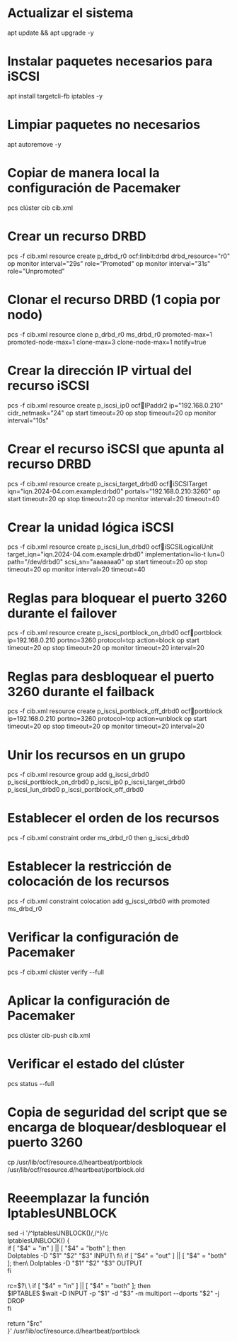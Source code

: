 # Actualizar el sistema
apt update && apt upgrade -y

# Instalar paquetes necesarios para iSCSI
apt install targetcli-fb iptables -y

# Limpiar paquetes no necesarios
apt autoremove -y

# Copiar de manera local la configuración de Pacemaker
pcs clúster cib cib.xml

# Crear un recurso DRBD
pcs -f cib.xml resource create p_drbd_r0 ocf:linbit:drbd drbd_resource="r0" op monitor interval="29s" role="Promoted" op monitor interval="31s" role="Unpromoted"

# Clonar el recurso DRBD (1 copia por nodo)
pcs -f cib.xml resource clone p_drbd_r0 ms_drbd_r0 promoted-max=1 promoted-node-max=1 clone-max=3 clone-node-max=1 notify=true

# Crear la dirección IP virtual del recurso iSCSI
pcs -f cib.xml resource create p_iscsi_ip0 ocf:heartbeat:IPaddr2 ip="192.168.0.210" cidr_netmask="24" op start timeout=20 op stop timeout=20 op monitor interval="10s"

# Crear el recurso iSCSI que apunta al recurso DRBD
pcs -f cib.xml resource create p_iscsi_target_drbd0 ocf:heartbeat:iSCSITarget iqn="iqn.2024-04.com.example:drbd0" portals="192.168.0.210:3260" op start timeout=20 op stop timeout=20 op monitor interval=20 timeout=40

# Crear la unidad lógica iSCSI
pcs -f cib.xml resource create p_iscsi_lun_drbd0 ocf:heartbeat:iSCSILogicalUnit target_iqn="iqn.2024-04.com.example:drbd0" implementation=lio-t lun=0 path="/dev/drbd0" scsi_sn="aaaaaaa0" op start timeout=20 op stop timeout=20 op monitor interval=20 timeout=40

# Reglas para bloquear el puerto 3260 durante el failover
pcs -f cib.xml resource create p_iscsi_portblock_on_drbd0 ocf:heartbeat:portblock ip=192.168.0.210 portno=3260 protocol=tcp action=block op start timeout=20 op stop timeout=20 op monitor timeout=20 interval=20

# Reglas para desbloquear el puerto 3260 durante el failback
pcs -f cib.xml resource create p_iscsi_portblock_off_drbd0 ocf:heartbeat:portblock ip=192.168.0.210 portno=3260 protocol=tcp action=unblock op start timeout=20 op stop timeout=20 op monitor timeout=20 interval=20

# Unir los recursos en un grupo
pcs -f cib.xml resource group add g_iscsi_drbd0 p_iscsi_portblock_on_drbd0 p_iscsi_ip0 p_iscsi_target_drbd0 p_iscsi_lun_drbd0 p_iscsi_portblock_off_drbd0

# Establecer el orden de los recursos
pcs -f cib.xml constraint order ms_drbd_r0 then g_iscsi_drbd0

# Establecer la restricción de colocación de los recursos
pcs -f cib.xml constraint colocation add g_iscsi_drbd0 with promoted ms_drbd_r0

# Verificar la configuración de Pacemaker
pcs -f cib.xml clúster verify --full

# Aplicar la configuración de Pacemaker
pcs clúster cib-push cib.xml

# Verificar el estado del clúster
pcs status --full

# Copia de seguridad del script que se encarga de bloquear/desbloquear el puerto 3260
cp /usr/lib/ocf/resource.d/heartbeat/portblock /usr/lib/ocf/resource.d/heartbeat/portblock.old

# Reeemplazar la función IptablesUNBLOCK
sed -i '/^IptablesUNBLOCK()/,/^}/c\
IptablesUNBLOCK() {\
  if [ "$4" = "in" ] || [ "$4" = "both" ]; then\
    DoIptables -D "$1" "$2" "$3" INPUT\
  fi\
  if [ "$4" = "out" ] || [ "$4" = "both" ]; then\
    DoIptables -D "$1" "$2" "$3" OUTPUT\
  fi\
\
  rc=$?\
\
  if [ "$4" = "in" ] || [ "$4" = "both" ]; then\
    $IPTABLES $wait -D INPUT -p "$1" -d "$3" -m multiport --dports "$2" -j DROP\
  fi\
\
  return "$rc"\
}' /usr/lib/ocf/resource.d/heartbeat/portblock
